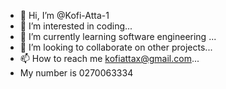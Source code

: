 - 👋 Hi, I’m @Kofi-Atta-1
- 👀 I’m interested in coding...
- 🌱 I’m currently learning software engineering ...
- 💞️ I’m looking to collaborate on other projects...
- 📫 How to reach me kofiattax@gmail.com...
- My number is 0270063334

<!---
Kofi-Atta-1/Kofi-Atta-1 is a ✨ special ✨ repository because its `README.md` (this file) appears on your GitHub profile.
You can click the Preview link to take a look at your changes.
--->
